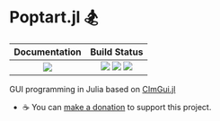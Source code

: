 # Poptart.jl 🏂

|  **Documentation**                        |  **Build Status**                                                                                  |
|:-----------------------------------------:|:--------------------------------------------------------------------------------------------------:|
|  [![][docs-latest-img]][docs-latest-url]  |  [![][travis-img]][travis-url]  [![][appveyor-img]][appveyor-url]  [![][codecov-img]][codecov-url] |


GUI programming in Julia based on [CImGui.jl](https://github.com/Gnimuc/CImGui.jl)

 * ☕️   You can [make a donation](https://wookay.github.io/donate/) to support this project.



[docs-latest-img]: https://img.shields.io/badge/docs-latest-blue.svg
[docs-latest-url]: https://wookay.github.io/docs/Poptart.jl/

[travis-img]: https://api.travis-ci.org/wookay/Poptart.jl.svg?branch=master
[travis-url]: https://travis-ci.org/wookay/Poptart.jl

[appveyor-img]: https://ci.appveyor.com/api/projects/status/69br6a0jnr2dnr5b?svg=true
[appveyor-url]: https://ci.appveyor.com/project/wookay/poptart-jl

[codecov-img]: https://codecov.io/gh/wookay/Poptart.jl/branch/master/graph/badge.svg
[codecov-url]: https://codecov.io/gh/wookay/Poptart.jl/branch/master
